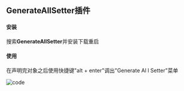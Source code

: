 ## GenerateAllSetter插件

#### 安装

搜索**GenerateAllSetter**并安装下载重启



#### 使用

在声明完对象之后使用快捷键"alt + enter"调出"Generate Al l Setter"菜单

![code](https://github.com/tinysKai/Note/blob/master/image/article/2018/0709/GenerateAllSetter.gif)